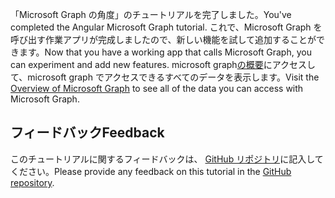 <!-- markdownlint-disable MD002 MD041 -->

<span data-ttu-id="004f7-101">「Microsoft Graph の角度」のチュートリアルを完了しました。</span><span class="sxs-lookup"><span data-stu-id="004f7-101">You've completed the Angular Microsoft Graph tutorial.</span></span> <span data-ttu-id="004f7-102">これで、Microsoft Graph を呼び出す作業アプリが完成しましたので、新しい機能を試して追加することができます。</span><span class="sxs-lookup"><span data-stu-id="004f7-102">Now that you have a working app that calls Microsoft Graph, you can experiment and add new features.</span></span> <span data-ttu-id="004f7-103">microsoft graph[の概要](/graph/overview)にアクセスして、microsoft graph でアクセスできるすべてのデータを表示します。</span><span class="sxs-lookup"><span data-stu-id="004f7-103">Visit the [Overview of Microsoft Graph](/graph/overview) to see all of the data you can access with Microsoft Graph.</span></span>

## <a name="feedback"></a><span data-ttu-id="004f7-104">フィードバック</span><span class="sxs-lookup"><span data-stu-id="004f7-104">Feedback</span></span>

<span data-ttu-id="004f7-105">このチュートリアルに関するフィードバックは、 [GitHub リポジトリ](https://github.com/microsoftgraph/msgraph-training-angularspa)に記入してください。</span><span class="sxs-lookup"><span data-stu-id="004f7-105">Please provide any feedback on this tutorial in the [GitHub repository](https://github.com/microsoftgraph/msgraph-training-angularspa).</span></span>